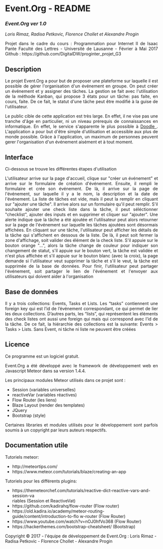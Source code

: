 <h1> Event.Org - README </h1>

<h3> <i>Event.Org ver 1.0</i> </h3>

<p><i>Loris Rimaz, Radisa Petkovic, Florence Chollet et Alexandre Progin</i></p>

<p style="text-align:justify;">Projet dans le cadre du cours : Programmation pour Internet II de Isaac Pante Faculté des Lettres - Université de Lausanne - Février à Mai 2017 Github : https://github.com/DigitalDW/proginter_projet_G3</p>

<h2>Description</h2>

<p style="text-align:justify;">Le projet Event.Org a pour but de proposer une plateforme sur laquelle il est possible de gérer l'organisation d'un événement en groupe. On peut créer un événement et y assigner des tâches. La gestion se fait avec l'utilisation de la méthode Kanban, qui propose 3 états pour un tâche: pas faite, en cours, faite. De ce fait, le statut d'une tâche peut être modifié à la guise de l'utilisateur.</p>

<p style="text-align:justify;">Le public cible de cette application est très large. En effet, il ne vise pas une tranche d'âge en particulier, ni un niveau prérequis de connaissances en informatique. En effet, le service s'apparente le plus possible à <a href="http://doodle.com/fr/"> Doodle </a>. L'application a pour but d'être simple d'utilisation et accessible aux plus de monde possible. Grâce à l'application, un maximum de personnes peuvent gerer l'organisation d'un événement aisément et à tout moment.</p>

<h2>Interface</h2>

<p style="text-align:justify;">Ci-dessous se trouve les différentes étapes d'utilisation</p>

<p style="text-align:justify;">L'utilisateur arrive sur la page d'accueil, clique sur "créer un événement" et arrive sur le formulaire de création d'événement. Ensuite, il rempli le formulaire et crée son événement. De là, il arrive sur la page de l'événement, sur laquelle il y a le nom, la description et la date de l'événement. La liste de tâches est vide, mais il peut la remplir en cliquant sur "ajouter une tâche". Il arrive alors sur un formulaire qu'il peut remplir. S'il souhaite ajouter une check liste dans la tâche, il peut séléctionner "checklist", ajouter des inputs et en supprimer et cliquer sur "ajouter". Une alerte indique que la tâche a été ajoutée et l'utilisateur peut alors retourner sur la page de l'événement sur laquelle les tâches ajoutées sont désormais affichées. En cliquant sur une tâche, l'utilisateur peut afficher les détails de la tâche qui s'affichent en dessous de la liste. De là, il peut soit fermer la zone d'affichage, soit valider des élément de la check liste. S'il appuie sur le bouton orange "...", alors la tâche change de couleur pour indiquer son changement de statut, s'il appuie sur le bouton vert, la tâche est validée et n'est plus affichée et s'il appuie sur le bouton blanc (avec la croix), la page demande si l'utilisateur veut supprimer la tâche et s'il le veut, la tâche est supprimée de la base de données. Pour finir, l'utilisateur peut partager l'événement, soit partager le lien de l'événement et l'envoyer aux utilisateurs qui doivent aider à l'organisation</p>

<h2>Base de données</h2>

<p style="text-align:justify;">Il y a trois collections: Events, Tasks et Lists. Les “tasks” contiennent une foreign key qui
est l’id de l’événement correspondant, ce qui permet de lier les deux collections.
D’autres parts, les “lists”, qui représentent les éléments des check listes ont aussi une
foreign qui mais qui correspond avec l’id de la tâche. De ce fait, la hiérarchie des
collections est la suivante: Events > Tasks > Lists. Sans Event, ni tâche ni liste ne
peuvent être créées</p>

<h2>Licence</h2>

<p>Ce programme est un logiciel gratuit.</p>

<p style="text-align:justify;"> Event.Org a été développé avec le framework de développement web en Javascript Meteor dans sa version 1.4.4. </p>

<p>Les principaux modules Meteor utilisés dans ce projet sont :</p>

<ul>
	<li>Session (variables universelles)</li>
	<li>reactiveVar (variables réactives)</li>
	<li>Flow Router (les liens)</li>
	<li>Blaze Layout (render des templates)</li>
	<li>JQuery</li>
	<li>Bootstrap (style)</li>
</ul>

<p style="text-align:justify;">Certaines libraries et modules utilisés pour le développement sont parfois soumis à un copyright par leurs auteurs respectifs.</p>



<h2>Documentation utile</h2>

<p>Tutoriels meteor:</p>
<ul>
		<li> http://meteortips.com/ </li>
		<li> https://www.meteor.com/tutorials/blaze/creating-an-app </li>
</ul>

<p>Tutoriels pour les différents plugins:</p>
<ul>
		<li> https://themeteorchef.com/tutorials/reactive-dict-reactive-vars-and-session-va </li>
		riables  (Session et ReactiveVat)
		<li> https://github.com/kadirahq/flow-router  (Flow router) </li>
		<li> https://old.kadira.io/academy/meteor-routing-guide/content/introduction-to-flo
		w-router  (Flow Router) </li>
		<li> https://www.youtube.com/watch?v=nOJ0hfVo368  (Flow Router) </li>
		<li> https://hackerthemes.com/bootstrap-cheatsheet/  (Bootstrap) </li>
</ul


<p style="text-align:justify;">
Copyright © 2017 - l'équipe de développement de Event.Org : Loris Rimaz - Radisa Petkovic - Florence Chollet - Alexandre Progin</p>
